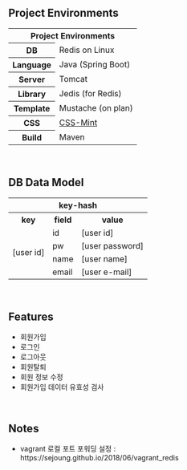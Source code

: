<!-- Project Environments -->

<h2>Project Environments</h2>
<table>
  <tr>
    <th colspan="2">Project Environments</th>
  </tr>
  <tr>
    <th>DB</th>
    <td>Redis on Linux</td>
  </tr>
  <tr>
    <th>Language</th>
    <td>Java (Spring Boot)</td>
  </tr>
  <tr>
    <th>Server</th>
    <td>Tomcat</td>
  </tr>
  <tr>
    <th>Library</th>
    <td>Jedis (for Redis)</td>
  </tr>
  <tr>
    <th>Template</th>
    <td>Mustache (on plan)</td>
  </tr>
  <tr>
    <th>CSS</th>
    <td><a href="https://github.com/ArunMichaelDsouza/CSS-Mint">CSS-Mint</a></td>
  </tr>
  <tr>
    <th>Build</th>
    <td>Maven</td>
  </tr>
</table>
<br/>
<!-- DB Data Model -->
<h2>DB Data Model</h2>
<table>
  <tr>
    <th colspan="3">key-hash</th>
  </tr>
  <tr>
    <th>key</th>
    <th>field</th>
    <th>value</th>
  </tr>
  <tr>    
    <td rowspan="4">[user id]</td>
    <td>id</td>
    <td>[user id]</td>
  </tr>
  <tr>
    <td>pw</td>
    <td>[user password]</td>
  </tr>
  <tr>
    <td>name</td>
    <td>[user name]</td>
  </tr>
  <tr>
    <td>email</td>
    <td>[user e-mail]</td>
  </tr>
</table>
<br/>
<!-- Features -->
<h2>Features</h2>
<ul>
  <li>회원가입</li>
  <li>로그인</li>
  <li>로그아웃</li>
  <li>회원탈퇴</li>
  <li>회원 정보 수정</li>
  <li>회원가입 데이터 유효성 검사</li>
</ul>
<br/>
<!-- Notes -->
<h2>Notes</h2>
<ul>
  <li>vagrant 로컬 포트 포워딩 설정 : https://sejoung.github.io/2018/06/vagrant_redis</li>
</ul>
<br/>
